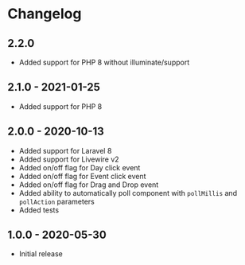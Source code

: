 # Changelog

## 2.2.0

- Added support for PHP 8 without illuminate/support

## 2.1.0 - 2021-01-25

- Added support for PHP 8

## 2.0.0 - 2020-10-13

- Added support for Laravel 8
- Added support for Livewire v2
- Added on/off flag for Day click event
- Added on/off flag for Event click event
- Added on/off flag for Drag and Drop event
- Added ability to automatically poll component with `pollMillis` and `pollAction` parameters
- Added tests 

## 1.0.0 - 2020-05-30

- Initial release
